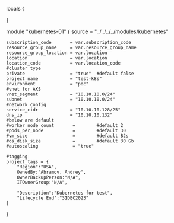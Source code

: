 
locals {

}

module "kubernetes-01" {
  source = "../../../../modules/kubernetes"
  

    subscription_code       = var.subscription_code
    resource_group_name     = var.resource_group_name
    resource_group_location = var.location
    location                = var.location
    location_code           = var.location_code
    #cluster type
    private                 = "true"  #default false
    project_name            = "test-k8s"
    environment             = "poc"
    #vnet for AKS
    vnet_segment            = "10.10.10.0/24"
    subnet                  = "10.10.10.0/24"
    #network config
    service_cidr            = "10.10.10.128/25"
    dns_ip                  = "10.10.10.132"
    #below are default
    #worker_node_count       =        #default 2
    #pods_per_node           =        #default 30
    #vm_size                 =        #default B2s
    #os_disk_size            =        #default 30 Gb
    #autoscaling             = "true"

    #tagging
    project_tags = {
        "Region":"USA",
        OwnedBy:"Abramov, Andrey",
        OwnerBackupPerson:"N/A",
        ITOwnerGroup:"N/A",

        "Description":"Kubernetes for test",
        "Lifecycle End":"31DEC2023"
    }
}
